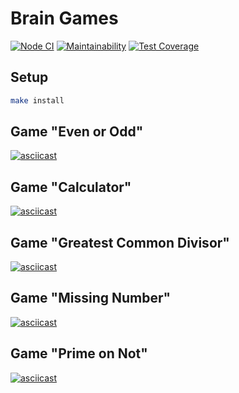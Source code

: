 
# Brain Games

[![Node CI](https://github.com/hexlet-boilerplates/nodejs-package/workflows/Node%20CI/badge.svg)](https://github.com/hexlet-boilerplates/nodejs-package/actions)
[![Maintainability](https://api.codeclimate.com/v1/badges/a99a88d28ad37a79dbf6/maintainability)](https://codeclimate.com/github/codeclimate/codeclimate/maintainability)
[![Test Coverage](https://api.codeclimate.com/v1/badges/a99a88d28ad37a79dbf6/test_coverage)](https://codeclimate.com/github/hexlet-boilerplates/nodejs-package/test_coverage)

## Setup

```sh
make install
```

## Game "Even or Odd"

[![asciicast](https://asciinema.org/a/VHLXY0gLeqYG27xpyZ6LKL1C7.svg)](https://asciinema.org/a/VHLXY0gLeqYG27xpyZ6LKL1C7)

## Game "Calculator"

[![asciicast](https://asciinema.org/a/pP9a0msPDofUcnzGE5PbHSnsK.svg)](https://asciinema.org/a/pP9a0msPDofUcnzGE5PbHSnsK)

## Game "Greatest Common Divisor"

[![asciicast](https://asciinema.org/a/1pfMtRanN5kY5S6ZcixvK3gUJ.svg)](https://asciinema.org/a/1pfMtRanN5kY5S6ZcixvK3gUJ)

## Game "Missing Number"

[![asciicast](https://asciinema.org/a/bJZp2aTecjVUU57tb0mKtM1Jg.svg)](https://asciinema.org/a/bJZp2aTecjVUU57tb0mKtM1Jg)

## Game "Prime on Not"

[![asciicast](https://asciinema.org/a/h4xyGh4lcHmkm0iOrZLql3GOk.svg)](https://asciinema.org/a/h4xyGh4lcHmkm0iOrZLql3GOk)